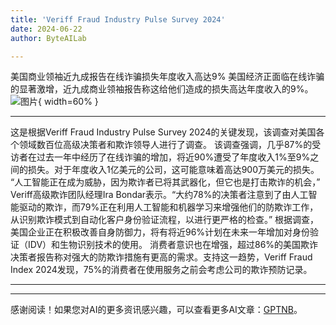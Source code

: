 ```yaml
---
title: 'Veriff Fraud Industry Pulse Survey 2024'
date: 2024-06-22
author: ByteAILab

---
```


美国商业领袖近九成报告在线诈骗损失年度收入高达9%
美国经济正面临在线诈骗的显著激增，近九成商业领袖报告称这给他们造成的损失高达年度收入的9%。![图片](https://ai-techpark.com/wp-content/uploads/2024/06/Veriff-Fraud-960x540.jpg){ width=60% }

---
这是根据Veriff Fraud Industry Pulse Survey 2024的关键发现，该调查对美国各个领域数百位高级决策者和欺诈领导人进行了调查。
该调查强调，几乎87%的受访者在过去一年中经历了在线诈骗的增加，将近90%遭受了年度收入1%至9%之间的损失。对于年度收入1亿美元的公司，这可能意味着高达900万美元的损失。
“人工智能正在成为威胁，因为欺诈者已将其武器化，但它也是打击欺诈的机会，” Veriff高级欺诈团队经理Ira Bondar表示。“大约78%的决策者注意到了由人工智能驱动的欺诈，而79%正在利用人工智能和机器学习来增强他们的防欺诈工作，从识别欺诈模式到自动化客户身份验证流程，以进行更严格的检查。”
根据调查，美国企业正在积极改善自身防御力，将有将近96%计划在未来一年增加对身份验证（IDV）和生物识别技术的使用。
消费者意识也在增强，超过86%的美国欺诈决策者报告称对强大的防欺诈措施有更高的需求。支持这一趋势，Veriff Fraud Index 2024发现，75%的消费者在使用服务之前会考虑公司的欺诈预防记录。

---
---
感谢阅读！如果您对AI的更多资讯感兴趣，可以查看更多AI文章：[GPTNB](https://gptnb.com)。